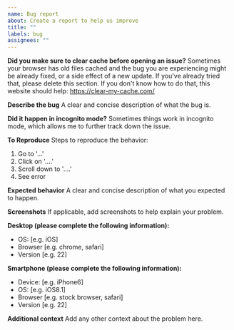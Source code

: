 ```yaml
---
name: Bug report
about: Create a report to help us improve
title: ""
labels: bug
assignees: ""
---
```


**Did you make sure to clear cache before opening an issue?**
Sometimes your browser has old files cached and the bug you are experiencing might be already fixed, or a side effect of a new update. If you've already tried that, please delete this section. If you don't know how to do that, this website should help: https://clear-my-cache.com/

**Describe the bug**
A clear and concise description of what the bug is.

**Did it happen in incognito mode?**
Sometimes things work in incognito mode, which allows me to further track down the issue.

**To Reproduce**
Steps to reproduce the behavior:

1. Go to '...'
2. Click on '....'
3. Scroll down to '....'
4. See error

**Expected behavior**
A clear and concise description of what you expected to happen.

**Screenshots**
If applicable, add screenshots to help explain your problem.

**Desktop (please complete the following information):**

- OS: [e.g. iOS]
- Browser [e.g. chrome, safari]
- Version [e.g. 22]

**Smartphone (please complete the following information):**

- Device: [e.g. iPhone6]
- OS: [e.g. iOS8.1]
- Browser [e.g. stock browser, safari]
- Version [e.g. 22]

**Additional context**
Add any other context about the problem here.
